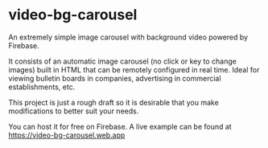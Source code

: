 # video-bg-carousel
An extremely simple image carousel with background video powered by Firebase.

It consists of an automatic image carousel (no click or key to change images) built in HTML that can be remotely configured in real time. Ideal for viewing bulletin boards in companies, advertising in commercial establishments, etc.

This project is just a rough draft so it is desirable that you make modifications to better suit your needs.

You can host it for free on Firebase. A live example can be found at https://video-bg-carousel.web.app
